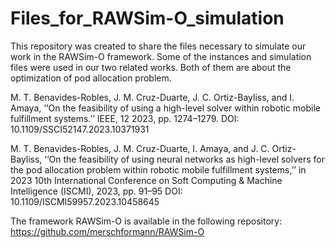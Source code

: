 # Files_for_RAWSim-O_simulation
This repository was created to share the files necessary to simulate our work in the RAWSim-O framework. Some of the instances and simulation files were used in our two related works. Both of them are about the optimization of pod allocation problem.

M. T. Benavides-Robles, J. M. Cruz-Duarte, J. C. Ortiz-Bayliss, and
I. Amaya, ‘‘On the feasibility of using a high-level solver within robotic
mobile fulfillment systems.’’ IEEE, 12 2023, pp. 1274–1279.
DOI: 10.1109/SSCI52147.2023.10371931 

M. T. Benavides-Robles, J. M. Cruz-Duarte, I. Amaya, and J. C. Ortiz-
Bayliss, ‘‘On the feasibility of using neural networks as high-level solvers
for the pod allocation problem within robotic mobile fulfillment systems,’’
in 2023 10th International Conference on Soft Computing & Machine
Intelligence (ISCMI), 2023, pp. 91–95
DOI: 10.1109/ISCMI59957.2023.10458645

The framework RAWSim-O is available in the following repository:   
    https://github.com/merschformann/RAWSim-O





